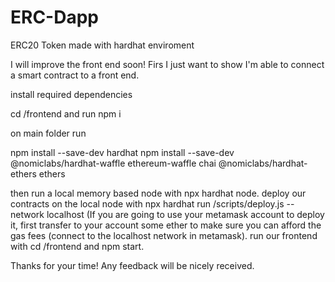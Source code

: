 # ERC-Dapp
ERC20 Token made with hardhat enviroment

I will improve the front end soon! Firs I just want to show I'm able to connect a smart contract to a front end.

install required dependencies

cd /frontend and run npm i

on main folder run

npm install --save-dev hardhat
npm install --save-dev @nomiclabs/hardhat-waffle ethereum-waffle chai @nomiclabs/hardhat-ethers ethers

then run a local memory based node with npx hardhat node.
deploy our contracts on the local node with npx hardhat run /scripts/deploy.js --network localhost (If you are going to use your metamask account to deploy it, first 
transfer to your account some ether to make sure you can afford the gas fees (connect to the localhost network in metamask).
run our frontend with cd /frontend and npm start.

Thanks for your time! Any feedback will be nicely received.



